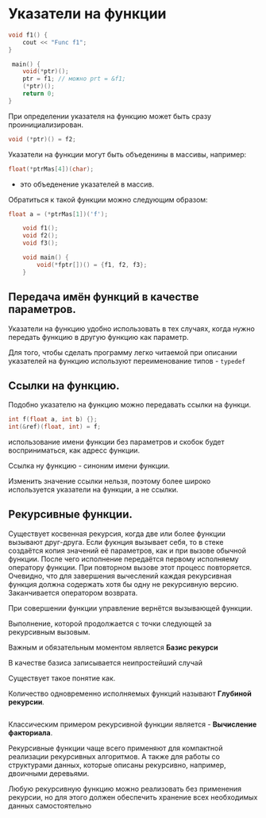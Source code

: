 # Указатели на функции

```c
void f1() {
    cout << "Func f1";
}

 main() {
    void(*ptr)();
    ptr = f1; // можно prt = &f1;
    (*ptr)();
    return 0;
}
```

При определении указателя на функцию может быть сразу проинициализирован.

```c
void (*ptr)() = f2;
```

Указатели на функции могут быть объеденины в массивы, например:

```c
float(*ptrMas[4])(char);
```
- это объеденение указателей в массив.

Обратиться к такой функции можно следующим образом:

```c
float a = (*ptrMas[1])('f');
```

```c
    void f1();
    void f2();
    void f3();

    void main() {
        void(*fptr[])() = {f1, f2, f3};
    }
```

## Передача имён функций в качестве параметров.


Указатели на функцию удобно использовать в тех случаях, когда нужно передать функцию в другую функцию как параметр.

Для того, чтобы сделать программу легко читаемой при описании указателей на функцию используют переименование типов - ```typedef```

## Ссылки на функцию.

Подобно указателю на функцию можно передавать ссылки на функци.

```c
int f(float a, int b) {};
int(&ref)(float, int) = f;
```

использование имени функции без параметров и скобок будет восприниматься, как адресс функции.

Ссылка ну функцию - синоним имени функции.

Изменить значение ссылки нельзя, поэтому более широко используется указатели на функции, а не ссылки.

## Рекурсивные функции.

Существует косвенная рекурсия, когда две или более функции вызывают друг-друга. Если фукнция вызывает себя, то в стеке создаётся копия значений её параметров, как и при вызове обычной функции. После чего исполнение передаётся первому исполняему оператору функции. При повторном вызове этот процесс повторяется. Очевидно, что для завершения вычеслений каждая рекурсивная функция должна содержать хотя бы одну не рекурсивную версию. Заканчивается оператором возврата.

При совершении функции управление вернётся вызывающей функции.

Выполнение, которой продолжается с точки следующей за рекурсивным вызовым.

Важным и обязательным моментом является **Базис рекурси**

В качестве базиса записывается неипростейший случай 

Существует такое понятие как.

Количество одновременно исполняемых функций называют **Глубиной рекурсии**.

```c

```

Классическим примером рекурсивной функции является - **Вычисление факториала**.

Рекурсивные функции чаще всего применяют для компактной реализации рекурсивных алгоритмов. А также для работы со структурами данных, которые описаны рекурсивно, например, двоичными деревьями.

Любую рекурсивную функцию можно реализовать без применения рекурсии, но для этого должен обеспечить хранение всех необходимых данных самостоятельно